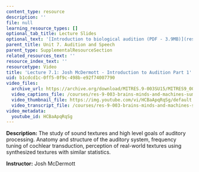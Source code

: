 ```yaml
---
content_type: resource
description: ''
file: null
learning_resource_types: []
optional_tab_title: Lecture Slides
optional_text: '[Introduction to biological audition (PDF - 3.9MB)](resources/mitres_9_003sum15_lec7-1)'
parent_title: Unit 7. Audition and Speech
parent_type: SupplementalResourceSection
related_resources_text: ''
resource_index_text: ''
resourcetype: Video
title: 'Lecture 7.1: Josh McDermott - Introduction to Audition Part 1'
uid: b1cdcd1c-0ff5-0f9c-498b-e92f74007790
video_files:
  archive_url: https://archive.org/download/MITRES.9-003SU15/MITRES9_003SU15_Lecture_7-1_300k.mp4
  video_captions_file: /courses/res-9-003-brains-minds-and-machines-summer-course-summer-2015/687a74dd0be2586badcd7537f3332c80_HCBaApqRqSg.vtt
  video_thumbnail_file: https://img.youtube.com/vi/HCBaApqRqSg/default.jpg
  video_transcript_file: /courses/res-9-003-brains-minds-and-machines-summer-course-summer-2015/83935492e46765f671bb77ac6847eff0_HCBaApqRqSg.pdf
video_metadata:
  youtube_id: HCBaApqRqSg
---
```


**Description:** The study of sound textures and high level goals of auditory processing. Anatomy and structure of the auditory system, frequency tuning of cochlear transduction, perception of real-world textures using synthesized textures with similar statistics.

**Instructor:** Josh McDermott